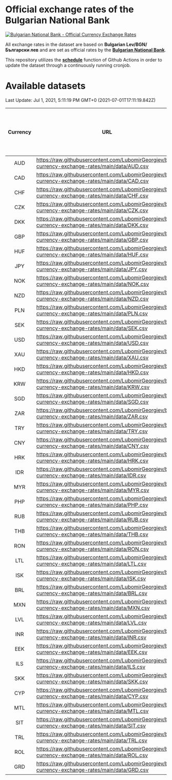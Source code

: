 # Official exchange rates of the Bulgarian National Bank

[![Bulgarian National Bank - Official Currency Exchange Rates](https://github.com/LubomirGeorgiev/bnb-currency-exchange-rates/actions/workflows/update-rates.yml/badge.svg?branch=main)](https://github.com/LubomirGeorgiev/bnb-currency-exchange-rates/actions/workflows/update-rates.yml)

All exchange rates in the dataset are based on **Bulgarian Lev/BGN/Български лев** and are set as official rates by the [**Bulgarian National Bank**](https://www.bnb.bg/Statistics/StExternalSector/StExchangeRates/StERForeignCurrencies/index.htm?toLang=_EN).

This repository utilizes the [**schedule**](https://docs.github.com/en/actions/reference/events-that-trigger-workflows) function of Github Actions in order to update the dataset through a continuously running cronjob.

# Available datasets

<!-- START LINKS (DO NOT EVER FU*ING DELETE THIS COMMENT FOR THE LOVE OF YOUR LIFE!!! IF YOU ARE CURIOS HOW IT WORKS, YOU CAN HAVE A LOOK AT ./src/updateReadme.ts) -->

Last Update: Jul 1, 2021, 5:11:19 PM GMT+0 (2021-07-01T17:11:19.842Z)

| Currency | URL                                                                                             | Number of records | Number of missing days that were filled in |
| :------: | ----------------------------------------------------------------------------------------------- | :---------------: | :----------------------------------------: |
|   AUD    | https://raw.githubusercontent.com/LubomirGeorgiev/bnb-currency-exchange-rates/main/data/AUD.csv |       7581        |                    2341                    |
|   CAD    | https://raw.githubusercontent.com/LubomirGeorgiev/bnb-currency-exchange-rates/main/data/CAD.csv |       7581        |                    2341                    |
|   CHF    | https://raw.githubusercontent.com/LubomirGeorgiev/bnb-currency-exchange-rates/main/data/CHF.csv |       7581        |                    2341                    |
|   CZK    | https://raw.githubusercontent.com/LubomirGeorgiev/bnb-currency-exchange-rates/main/data/CZK.csv |       7581        |                    2341                    |
|   DKK    | https://raw.githubusercontent.com/LubomirGeorgiev/bnb-currency-exchange-rates/main/data/DKK.csv |       7581        |                    2341                    |
|   GBP    | https://raw.githubusercontent.com/LubomirGeorgiev/bnb-currency-exchange-rates/main/data/GBP.csv |       7581        |                    2341                    |
|   HUF    | https://raw.githubusercontent.com/LubomirGeorgiev/bnb-currency-exchange-rates/main/data/HUF.csv |       7581        |                    2341                    |
|   JPY    | https://raw.githubusercontent.com/LubomirGeorgiev/bnb-currency-exchange-rates/main/data/JPY.csv |       7581        |                    2341                    |
|   NOK    | https://raw.githubusercontent.com/LubomirGeorgiev/bnb-currency-exchange-rates/main/data/NOK.csv |       7581        |                    2341                    |
|   NZD    | https://raw.githubusercontent.com/LubomirGeorgiev/bnb-currency-exchange-rates/main/data/NZD.csv |       7581        |                    2341                    |
|   PLN    | https://raw.githubusercontent.com/LubomirGeorgiev/bnb-currency-exchange-rates/main/data/PLN.csv |       7581        |                    2341                    |
|   SEK    | https://raw.githubusercontent.com/LubomirGeorgiev/bnb-currency-exchange-rates/main/data/SEK.csv |       7581        |                    2341                    |
|   USD    | https://raw.githubusercontent.com/LubomirGeorgiev/bnb-currency-exchange-rates/main/data/USD.csv |       7581        |                    2341                    |
|   XAU    | https://raw.githubusercontent.com/LubomirGeorgiev/bnb-currency-exchange-rates/main/data/XAU.csv |       7581        |                    2343                    |
|   HKD    | https://raw.githubusercontent.com/LubomirGeorgiev/bnb-currency-exchange-rates/main/data/HKD.csv |       7279        |                    2250                    |
|   KRW    | https://raw.githubusercontent.com/LubomirGeorgiev/bnb-currency-exchange-rates/main/data/KRW.csv |       7279        |                    2250                    |
|   SGD    | https://raw.githubusercontent.com/LubomirGeorgiev/bnb-currency-exchange-rates/main/data/SGD.csv |       7279        |                    2250                    |
|   ZAR    | https://raw.githubusercontent.com/LubomirGeorgiev/bnb-currency-exchange-rates/main/data/ZAR.csv |       7279        |                    2250                    |
|   TRY    | https://raw.githubusercontent.com/LubomirGeorgiev/bnb-currency-exchange-rates/main/data/TRY.csv |       5761        |                    1780                    |
|   CNY    | https://raw.githubusercontent.com/LubomirGeorgiev/bnb-currency-exchange-rates/main/data/CNY.csv |       5641        |                    1744                    |
|   HRK    | https://raw.githubusercontent.com/LubomirGeorgiev/bnb-currency-exchange-rates/main/data/HRK.csv |       5641        |                    1744                    |
|   IDR    | https://raw.githubusercontent.com/LubomirGeorgiev/bnb-currency-exchange-rates/main/data/IDR.csv |       5641        |                    1744                    |
|   MYR    | https://raw.githubusercontent.com/LubomirGeorgiev/bnb-currency-exchange-rates/main/data/MYR.csv |       5641        |                    1744                    |
|   PHP    | https://raw.githubusercontent.com/LubomirGeorgiev/bnb-currency-exchange-rates/main/data/PHP.csv |       5641        |                    1744                    |
|   RUB    | https://raw.githubusercontent.com/LubomirGeorgiev/bnb-currency-exchange-rates/main/data/RUB.csv |       5641        |                    1744                    |
|   THB    | https://raw.githubusercontent.com/LubomirGeorgiev/bnb-currency-exchange-rates/main/data/THB.csv |       5641        |                    1744                    |
|   RON    | https://raw.githubusercontent.com/LubomirGeorgiev/bnb-currency-exchange-rates/main/data/RON.csv |       5582        |                    1726                    |
|   LTL    | https://raw.githubusercontent.com/LubomirGeorgiev/bnb-currency-exchange-rates/main/data/LTL.csv |       4912        |                    1506                    |
|   ISK    | https://raw.githubusercontent.com/LubomirGeorgiev/bnb-currency-exchange-rates/main/data/ISK.csv |       4817        |                    1490                    |
|   BRL    | https://raw.githubusercontent.com/LubomirGeorgiev/bnb-currency-exchange-rates/main/data/BRL.csv |       4673        |                    1449                    |
|   MXN    | https://raw.githubusercontent.com/LubomirGeorgiev/bnb-currency-exchange-rates/main/data/MXN.csv |       4673        |                    1449                    |
|   LVL    | https://raw.githubusercontent.com/LubomirGeorgiev/bnb-currency-exchange-rates/main/data/LVL.csv |       4547        |                    1392                    |
|   INR    | https://raw.githubusercontent.com/LubomirGeorgiev/bnb-currency-exchange-rates/main/data/INR.csv |       4309        |                    1338                    |
|   EEK    | https://raw.githubusercontent.com/LubomirGeorgiev/bnb-currency-exchange-rates/main/data/EEK.csv |       3990        |                    1220                    |
|   ILS    | https://raw.githubusercontent.com/LubomirGeorgiev/bnb-currency-exchange-rates/main/data/ILS.csv |       3591        |                    1121                    |
|   SKK    | https://raw.githubusercontent.com/LubomirGeorgiev/bnb-currency-exchange-rates/main/data/SKK.csv |       2970        |                    912                     |
|   CYP    | https://raw.githubusercontent.com/LubomirGeorgiev/bnb-currency-exchange-rates/main/data/CYP.csv |       2904        |                    888                     |
|   MTL    | https://raw.githubusercontent.com/LubomirGeorgiev/bnb-currency-exchange-rates/main/data/MTL.csv |       2602        |                    797                     |
|   SIT    | https://raw.githubusercontent.com/LubomirGeorgiev/bnb-currency-exchange-rates/main/data/SIT.csv |       2540        |                    776                     |
|   TRL    | https://raw.githubusercontent.com/LubomirGeorgiev/bnb-currency-exchange-rates/main/data/TRL.csv |       1818        |                    559                     |
|   ROL    | https://raw.githubusercontent.com/LubomirGeorgiev/bnb-currency-exchange-rates/main/data/ROL.csv |       1697        |                    524                     |
|   GRD    | https://raw.githubusercontent.com/LubomirGeorgiev/bnb-currency-exchange-rates/main/data/GRD.csv |        361        |                    109                     |

<!-- END LINKS (DO NOT EVER FU*ING DELETE THIS COMMENT FOR THE LOVE OF YOUR LIFE!!! IF YOU ARE CURIOS HOW IT WORKS, YOU CAN HAVE A LOOK AT ./src/updateReadme.ts) -->
